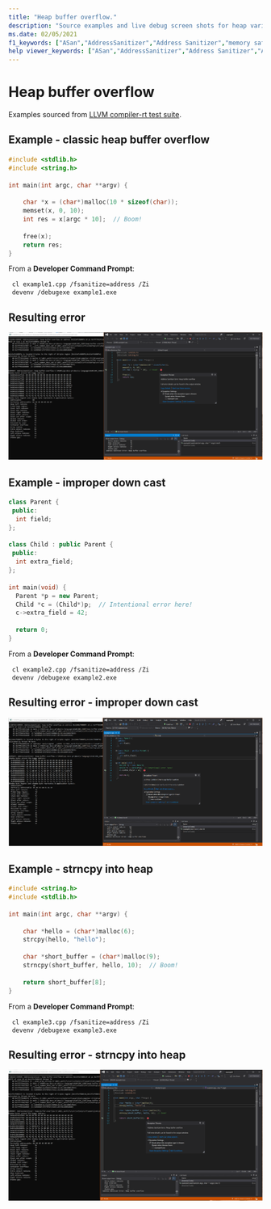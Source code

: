 ```yaml
---
title: "Heap buffer overflow."
description: "Source examples and live debug screen shots for heap variable overflow errors."
ms.date: 02/05/2021
f1_keywords: ["ASan","AddressSanitizer","Address Sanitizer","memory safety","heap-buffer-overflow", "ASan examples"]
help viewer_keywords: ["ASan","AddressSanitizer","Address Sanitizer","ASan examples","heap-buffer-overflow"]
---
```


# Heap buffer overflow

Examples sourced from [LLVM compiler-rt test suite](https://github.com/llvm/llvm-project/tree/main/compiler-rt/test/asan/TestCases).

## Example - classic heap buffer overflow

```cpp
#include <stdlib.h>
#include <string.h>

int main(int argc, char **argv) {

    char *x = (char*)malloc(10 * sizeof(char));
    memset(x, 0, 10);
    int res = x[argc * 10];  // Boom!

    free(x);
    return res;
}

```

From a **Developer Command Prompt**:
```
 cl example1.cpp /fsanitize=address /Zi
 devenv /debugexe example1.exe
```

## Resulting error

![example1](SRC_CODE/heap-buffer-overflow/example1.PNG)

## Example - improper down cast

```cpp
class Parent {
 public:
  int field;
};

class Child : public Parent {
 public:
  int extra_field;
};

int main(void) {
  Parent *p = new Parent;
  Child *c = (Child*)p;  // Intentional error here!
  c->extra_field = 42;

  return 0;
}

```

From a **Developer Command Prompt**:
```
 cl example2.cpp /fsanitize=address /Zi
 devenv /debugexe example2.exe
```

## Resulting error - improper down cast

![example2](SRC_CODE/heap-buffer-overflow/example2.PNG)

## Example - strncpy into heap

```cpp
#include <string.h>
#include <stdlib.h>

int main(int argc, char **argv) {

    char *hello = (char*)malloc(6);
    strcpy(hello, "hello");

    char *short_buffer = (char*)malloc(9);
    strncpy(short_buffer, hello, 10);  // Boom!

    return short_buffer[8];
}

```

From a **Developer Command Prompt**:
```
 cl example3.cpp /fsanitize=address /Zi
 devenv /debugexe example3.exe
```

## Resulting error - strncpy into heap

![example3](SRC_CODE/heap-buffer-overflow/example3.PNG)
